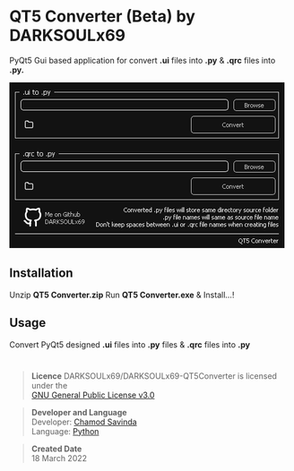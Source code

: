 # QT5 Converter (Beta) by DARKSOULx69

PyQt5 Gui based application for convert **.ui** files into **.py** & **.qrc** files into **.py.**

![Alt text](ui.png?raw=true "Title")

## Installation

Unzip **QT5 Converter.zip** Run **QT5 Converter.exe** & Install...!

## Usage

Convert PyQt5 designed **.ui** files into **.py** files & **.qrc** files into **.py**

#
>**Licence**
DARKSOULx69/DARKSOULx69-QT5Converter is licensed under the  
[GNU General Public License v3.0](https://github.com/DARKSOULx69/DARKSOULx69-QT5Converter/blob/main/LICENSE)  

>**Developer and Language**  
Developer: [Chamod Savinda](https://github.com/DARKSOULx69)  
Language: [Python](https://www.python.org/)  

>**Created Date**  
18 March 2022
#
